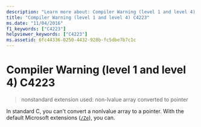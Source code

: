 ```yaml
---
description: "Learn more about: Compiler Warning (level 1 and level 4) C4223"
title: "Compiler Warning (level 1 and level 4) C4223"
ms.date: "11/04/2016"
f1_keywords: ["C4223"]
helpviewer_keywords: ["C4223"]
ms.assetid: 6fc44336-0250-4432-928b-fc5dbe7b7c1c
---
```

# Compiler Warning (level 1 and level 4) C4223

> nonstandard extension used: non-lvalue array converted to pointer

In standard C, you can't convert a nonlvalue array to a pointer. With the default Microsoft extensions ([`/Ze`](../../build/reference/za-ze-disable-language-extensions.md)), you can.
